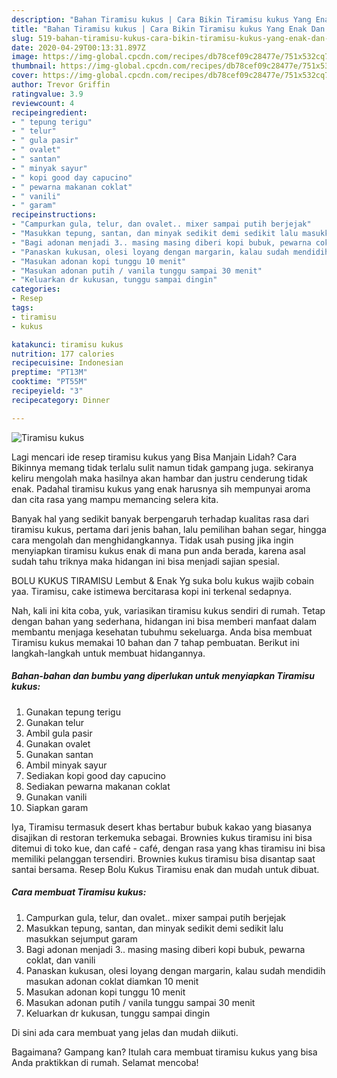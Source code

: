 ```yaml
---
description: "Bahan Tiramisu kukus | Cara Bikin Tiramisu kukus Yang Enak Dan Lezat"
title: "Bahan Tiramisu kukus | Cara Bikin Tiramisu kukus Yang Enak Dan Lezat"
slug: 519-bahan-tiramisu-kukus-cara-bikin-tiramisu-kukus-yang-enak-dan-lezat
date: 2020-04-29T00:13:31.897Z
image: https://img-global.cpcdn.com/recipes/db78cef09c28477e/751x532cq70/tiramisu-kukus-foto-resep-utama.jpg
thumbnail: https://img-global.cpcdn.com/recipes/db78cef09c28477e/751x532cq70/tiramisu-kukus-foto-resep-utama.jpg
cover: https://img-global.cpcdn.com/recipes/db78cef09c28477e/751x532cq70/tiramisu-kukus-foto-resep-utama.jpg
author: Trevor Griffin
ratingvalue: 3.9
reviewcount: 4
recipeingredient:
- " tepung terigu"
- " telur"
- " gula pasir"
- " ovalet"
- " santan"
- " minyak sayur"
- " kopi good day capucino"
- " pewarna makanan coklat"
- " vanili"
- " garam"
recipeinstructions:
- "Campurkan gula, telur, dan ovalet.. mixer sampai putih berjejak"
- "Masukkan tepung, santan, dan minyak sedikit demi sedikit lalu masukkan sejumput garam"
- "Bagi adonan menjadi 3.. masing masing diberi kopi bubuk, pewarna coklat, dan vanili"
- "Panaskan kukusan, olesi loyang dengan margarin, kalau sudah mendidih masukan adonan coklat diamkan 10 menit"
- "Masukan adonan kopi tunggu 10 menit"
- "Masukan adonan putih / vanila tunggu sampai 30 menit"
- "Keluarkan dr kukusan, tunggu sampai dingin"
categories:
- Resep
tags:
- tiramisu
- kukus

katakunci: tiramisu kukus 
nutrition: 177 calories
recipecuisine: Indonesian
preptime: "PT13M"
cooktime: "PT55M"
recipeyield: "3"
recipecategory: Dinner

---
```



![Tiramisu kukus](https://img-global.cpcdn.com/recipes/db78cef09c28477e/751x532cq70/tiramisu-kukus-foto-resep-utama.jpg)

Lagi mencari ide resep tiramisu kukus yang Bisa Manjain Lidah? Cara Bikinnya memang tidak terlalu sulit namun tidak gampang juga. sekiranya keliru mengolah maka hasilnya akan hambar dan justru cenderung tidak enak. Padahal tiramisu kukus yang enak harusnya sih mempunyai aroma dan cita rasa yang mampu memancing selera kita.

Banyak hal yang sedikit banyak berpengaruh terhadap kualitas rasa dari tiramisu kukus, pertama dari jenis bahan, lalu pemilihan bahan segar, hingga cara mengolah dan menghidangkannya. Tidak usah pusing jika ingin menyiapkan tiramisu kukus enak di mana pun anda berada, karena asal sudah tahu triknya maka hidangan ini bisa menjadi sajian spesial.

BOLU KUKUS TIRAMISU Lembut &amp; Enak Yg suka bolu kukus wajib cobain yaa. Tiramisu, cake istimewa bercitarasa kopi ini terkenal sedapnya.


Nah, kali ini kita coba, yuk, variasikan tiramisu kukus sendiri di rumah. Tetap dengan bahan yang sederhana, hidangan ini bisa memberi manfaat dalam membantu menjaga kesehatan tubuhmu sekeluarga. Anda bisa membuat Tiramisu kukus memakai 10 bahan dan 7 tahap pembuatan. Berikut ini langkah-langkah untuk membuat hidangannya.

<!--inarticleads1-->

##### Bahan-bahan dan bumbu yang diperlukan untuk menyiapkan Tiramisu kukus:

1. Gunakan  tepung terigu
1. Gunakan  telur
1. Ambil  gula pasir
1. Gunakan  ovalet
1. Gunakan  santan
1. Ambil  minyak sayur
1. Sediakan  kopi good day capucino
1. Sediakan  pewarna makanan coklat
1. Gunakan  vanili
1. Siapkan  garam


Iya, Tiramisu termasuk desert khas bertabur bubuk kakao yang biasanya disajikan di restoran terkemuka sebagai. Brownies kukus tiramisu ini bisa ditemui di toko kue, dan café - café, dengan rasa yang khas tiramisu ini bisa memiliki pelanggan tersendiri. Brownies kukus tiramisu bisa disantap saat santai bersama. Resep Bolu Kukus Tiramisu enak dan mudah untuk dibuat. 

<!--inarticleads2-->

##### Cara membuat Tiramisu kukus:

1. Campurkan gula, telur, dan ovalet.. mixer sampai putih berjejak
1. Masukkan tepung, santan, dan minyak sedikit demi sedikit lalu masukkan sejumput garam
1. Bagi adonan menjadi 3.. masing masing diberi kopi bubuk, pewarna coklat, dan vanili
1. Panaskan kukusan, olesi loyang dengan margarin, kalau sudah mendidih masukan adonan coklat diamkan 10 menit
1. Masukan adonan kopi tunggu 10 menit
1. Masukan adonan putih / vanila tunggu sampai 30 menit
1. Keluarkan dr kukusan, tunggu sampai dingin


Di sini ada cara membuat yang jelas dan mudah diikuti. 

Bagaimana? Gampang kan? Itulah cara membuat tiramisu kukus yang bisa Anda praktikkan di rumah. Selamat mencoba!
